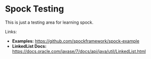 # Spock Testing
This is just a testing area for learning spock.
 
Links:
* __Examples:__ https://github.com/spockframework/spock-example
* __LinkedList Docs:__ https://docs.oracle.com/javase/7/docs/api/java/util/LinkedList.html